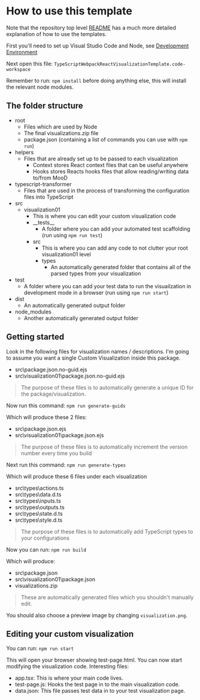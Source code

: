 # How to use this template

Note that the repository top level [README](../../README.md) has a much more detailed explanation of how to use the templates.

First you'll need to set up Visual Studio Code and Node, see [Development Environment](../../README.md#development-environment)

Next open this file: ```TypeScriptWebpackReactVisualizationTemplate.code-workspace```

Remember to run: ```npm install``` before doing anything else, this will install the relevant node modules.

## The folder structure
- root
    - Files which are used by Node
    - The final visualizations.zip file
    - package.json (containing a list of commands you can use with ```npm run```) 
- helpers
    - Files that are already set up to be passed to each visualization
      - Context stores React context files that can be useful anywhere
      - Hooks stores Reacts hooks files that allow reading/writing data to/from MooD
- typescript-transformer
    - Files that are used in the process of transforming the configuration files into TypeScript
- src
    - visualization01
        - This is where you can edit your custom visualization code
        - \_\_tests__
            - A folder where you can add your automated test scaffolding (run using ```npm run test```)
        - src
            - This is where you can add any code to not clutter your root visualization01 level
            - types
                - An automatically generated folder that contains all of the parsed types from your visualization
- test
    - A folder where you can add your test data to run the visuailzation in development mode in a browser (run using ```npm run start```)
- dist
     - An automatically generated output folder
- node_modules
    - Another automatically generated output folder

## Getting started

Look in the following files for visualization names / descriptions. I'm going to assume you want a single Custom Visualization inside this package.

- src\package.json.no-guid.ejs
- src\visualization01\package.json.no-guid.ejs

> The purpose of these files is to automatically generate a unique ID for the package/visualization.

Now run this command: ```npm run generate-guids```

Which will produce these 2 files:

- src\package.json.ejs
- src\visualization01\package.json.ejs

> The purpose of these files is to automatically increment the version number every time you build

Next run this command: ```npm run generate-types```

Which will produce these 6 files under each visualization

- src\types\actions.ts
- src\types\data.d.ts
- src\types\inputs.ts
- src\types\outputs.ts
- src\types\state.d.ts
- src\types\style.d.ts

> The purpose of these files is to automatically add TypeScript types to your configurations

Now you can run: ```npm run build```

Which will produce:

- src\package.json
- src\visualization01\package.json
- visualizations.zip
> These are automatically generated files which you shouldn't manually edit.

You should also choose a preview image by changing ```visualization.png```.

## Editing your custom visualization

You can run: ```npm run start```

This will open your browser showing test-page.html. You can now start modifying the visualization code.
Interesting files:
- app.tsx: This is where your main code lives.
- test-page.js: Hooks the test page in to the main visualization code.
- data.json: This file passes test data in to your test visualization page.
